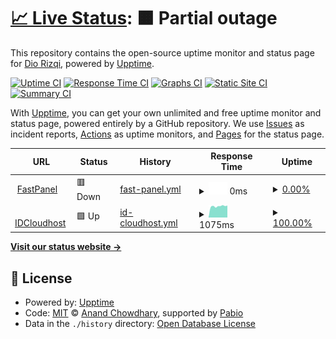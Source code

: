 # [📈 Live Status](https://diorizqi404.github.io/uptime): <!--live status--> **🟧 Partial outage**

This repository contains the open-source uptime monitor and status page for [Dio Rizqi](https://diorizqi404.github.io/uptime), powered by [Upptime](https://github.com/upptime/upptime).

[![Uptime CI](https://github.com/diorizqi404/uptime/workflows/Uptime%20CI/badge.svg)](https://github.com/diorizqi404/uptime/actions?query=workflow%3A%22Uptime+CI%22)
[![Response Time CI](https://github.com/diorizqi404/uptime/workflows/Response%20Time%20CI/badge.svg)](https://github.com/diorizqi404/uptime/actions?query=workflow%3A%22Response+Time+CI%22)
[![Graphs CI](https://github.com/diorizqi404/uptime/workflows/Graphs%20CI/badge.svg)](https://github.com/diorizqi404/uptime/actions?query=workflow%3A%22Graphs+CI%22)
[![Static Site CI](https://github.com/diorizqi404/uptime/workflows/Static%20Site%20CI/badge.svg)](https://github.com/diorizqi404/uptime/actions?query=workflow%3A%22Static+Site+CI%22)
[![Summary CI](https://github.com/diorizqi404/uptime/workflows/Summary%20CI/badge.svg)](https://github.com/diorizqi404/uptime/actions?query=workflow%3A%22Summary+CI%22)

With [Upptime](https://upptime.js.org), you can get your own unlimited and free uptime monitor and status page, powered entirely by a GitHub repository. We use [Issues](https://github.com/diorizqi404/uptime/issues) as incident reports, [Actions](https://github.com/diorizqi404/uptime/actions) as uptime monitors, and [Pages](https://diorizqi404.github.io/uptime) for the status page.

<!--start: status pages-->
<!-- This summary is generated by Upptime (https://github.com/upptime/upptime) -->
<!-- Do not edit this manually, your changes will be overwritten -->
<!-- prettier-ignore -->
| URL | Status | History | Response Time | Uptime |
| --- | ------ | ------- | ------------- | ------ |
| <img alt="" src="https://icons.duckduckgo.com/ip3/dc1.nodev.web.id.ico" height="13"> [FastPanel](https://dc1.nodev.web.id) | 🟥 Down | [fast-panel.yml](https://github.com/diorizqi404/uptime/commits/HEAD/history/fast-panel.yml) | <details><summary><img alt="Response time graph" src="./graphs/fast-panel/response-time-week.png" height="20"> 0ms</summary><br><a href="https://diorizqi404.github.io/uptime/history/fast-panel"><img alt="Response time 1188" src="https://img.shields.io/endpoint?url=https%3A%2F%2Fraw.githubusercontent.com%2Fdiorizqi404%2Fuptime%2FHEAD%2Fapi%2Ffast-panel%2Fresponse-time.json"></a><br><a href="https://diorizqi404.github.io/uptime/history/fast-panel"><img alt="24-hour response time 0" src="https://img.shields.io/endpoint?url=https%3A%2F%2Fraw.githubusercontent.com%2Fdiorizqi404%2Fuptime%2FHEAD%2Fapi%2Ffast-panel%2Fresponse-time-day.json"></a><br><a href="https://diorizqi404.github.io/uptime/history/fast-panel"><img alt="7-day response time 0" src="https://img.shields.io/endpoint?url=https%3A%2F%2Fraw.githubusercontent.com%2Fdiorizqi404%2Fuptime%2FHEAD%2Fapi%2Ffast-panel%2Fresponse-time-week.json"></a><br><a href="https://diorizqi404.github.io/uptime/history/fast-panel"><img alt="30-day response time 0" src="https://img.shields.io/endpoint?url=https%3A%2F%2Fraw.githubusercontent.com%2Fdiorizqi404%2Fuptime%2FHEAD%2Fapi%2Ffast-panel%2Fresponse-time-month.json"></a><br><a href="https://diorizqi404.github.io/uptime/history/fast-panel"><img alt="1-year response time 1188" src="https://img.shields.io/endpoint?url=https%3A%2F%2Fraw.githubusercontent.com%2Fdiorizqi404%2Fuptime%2FHEAD%2Fapi%2Ffast-panel%2Fresponse-time-year.json"></a></details> | <details><summary><a href="https://diorizqi404.github.io/uptime/history/fast-panel">0.00%</a></summary><a href="https://diorizqi404.github.io/uptime/history/fast-panel"><img alt="All-time uptime 11.35%" src="https://img.shields.io/endpoint?url=https%3A%2F%2Fraw.githubusercontent.com%2Fdiorizqi404%2Fuptime%2FHEAD%2Fapi%2Ffast-panel%2Fuptime.json"></a><br><a href="https://diorizqi404.github.io/uptime/history/fast-panel"><img alt="24-hour uptime 0.00%" src="https://img.shields.io/endpoint?url=https%3A%2F%2Fraw.githubusercontent.com%2Fdiorizqi404%2Fuptime%2FHEAD%2Fapi%2Ffast-panel%2Fuptime-day.json"></a><br><a href="https://diorizqi404.github.io/uptime/history/fast-panel"><img alt="7-day uptime 0.00%" src="https://img.shields.io/endpoint?url=https%3A%2F%2Fraw.githubusercontent.com%2Fdiorizqi404%2Fuptime%2FHEAD%2Fapi%2Ffast-panel%2Fuptime-week.json"></a><br><a href="https://diorizqi404.github.io/uptime/history/fast-panel"><img alt="30-day uptime 0.00%" src="https://img.shields.io/endpoint?url=https%3A%2F%2Fraw.githubusercontent.com%2Fdiorizqi404%2Fuptime%2FHEAD%2Fapi%2Ffast-panel%2Fuptime-month.json"></a><br><a href="https://diorizqi404.github.io/uptime/history/fast-panel"><img alt="1-year uptime 11.35%" src="https://img.shields.io/endpoint?url=https%3A%2F%2Fraw.githubusercontent.com%2Fdiorizqi404%2Fuptime%2FHEAD%2Fapi%2Ffast-panel%2Fuptime-year.json"></a></details>
| <img alt="" src="https://icons.duckduckgo.com/ip3/xcloud.web.id.ico" height="13"> [IDCloudhost](https://xcloud.web.id) | 🟩 Up | [id-cloudhost.yml](https://github.com/diorizqi404/uptime/commits/HEAD/history/id-cloudhost.yml) | <details><summary><img alt="Response time graph" src="./graphs/id-cloudhost/response-time-week.png" height="20"> 1075ms</summary><br><a href="https://diorizqi404.github.io/uptime/history/id-cloudhost"><img alt="Response time 1137" src="https://img.shields.io/endpoint?url=https%3A%2F%2Fraw.githubusercontent.com%2Fdiorizqi404%2Fuptime%2FHEAD%2Fapi%2Fid-cloudhost%2Fresponse-time.json"></a><br><a href="https://diorizqi404.github.io/uptime/history/id-cloudhost"><img alt="24-hour response time 1136" src="https://img.shields.io/endpoint?url=https%3A%2F%2Fraw.githubusercontent.com%2Fdiorizqi404%2Fuptime%2FHEAD%2Fapi%2Fid-cloudhost%2Fresponse-time-day.json"></a><br><a href="https://diorizqi404.github.io/uptime/history/id-cloudhost"><img alt="7-day response time 1075" src="https://img.shields.io/endpoint?url=https%3A%2F%2Fraw.githubusercontent.com%2Fdiorizqi404%2Fuptime%2FHEAD%2Fapi%2Fid-cloudhost%2Fresponse-time-week.json"></a><br><a href="https://diorizqi404.github.io/uptime/history/id-cloudhost"><img alt="30-day response time 1100" src="https://img.shields.io/endpoint?url=https%3A%2F%2Fraw.githubusercontent.com%2Fdiorizqi404%2Fuptime%2FHEAD%2Fapi%2Fid-cloudhost%2Fresponse-time-month.json"></a><br><a href="https://diorizqi404.github.io/uptime/history/id-cloudhost"><img alt="1-year response time 1137" src="https://img.shields.io/endpoint?url=https%3A%2F%2Fraw.githubusercontent.com%2Fdiorizqi404%2Fuptime%2FHEAD%2Fapi%2Fid-cloudhost%2Fresponse-time-year.json"></a></details> | <details><summary><a href="https://diorizqi404.github.io/uptime/history/id-cloudhost">100.00%</a></summary><a href="https://diorizqi404.github.io/uptime/history/id-cloudhost"><img alt="All-time uptime 100.00%" src="https://img.shields.io/endpoint?url=https%3A%2F%2Fraw.githubusercontent.com%2Fdiorizqi404%2Fuptime%2FHEAD%2Fapi%2Fid-cloudhost%2Fuptime.json"></a><br><a href="https://diorizqi404.github.io/uptime/history/id-cloudhost"><img alt="24-hour uptime 100.00%" src="https://img.shields.io/endpoint?url=https%3A%2F%2Fraw.githubusercontent.com%2Fdiorizqi404%2Fuptime%2FHEAD%2Fapi%2Fid-cloudhost%2Fuptime-day.json"></a><br><a href="https://diorizqi404.github.io/uptime/history/id-cloudhost"><img alt="7-day uptime 100.00%" src="https://img.shields.io/endpoint?url=https%3A%2F%2Fraw.githubusercontent.com%2Fdiorizqi404%2Fuptime%2FHEAD%2Fapi%2Fid-cloudhost%2Fuptime-week.json"></a><br><a href="https://diorizqi404.github.io/uptime/history/id-cloudhost"><img alt="30-day uptime 100.00%" src="https://img.shields.io/endpoint?url=https%3A%2F%2Fraw.githubusercontent.com%2Fdiorizqi404%2Fuptime%2FHEAD%2Fapi%2Fid-cloudhost%2Fuptime-month.json"></a><br><a href="https://diorizqi404.github.io/uptime/history/id-cloudhost"><img alt="1-year uptime 100.00%" src="https://img.shields.io/endpoint?url=https%3A%2F%2Fraw.githubusercontent.com%2Fdiorizqi404%2Fuptime%2FHEAD%2Fapi%2Fid-cloudhost%2Fuptime-year.json"></a></details>

<!--end: status pages-->

[**Visit our status website →**](https://diorizqi404.github.io/uptime)

## 📄 License

- Powered by: [Upptime](https://github.com/upptime/upptime)
- Code: [MIT](./LICENSE) © [Anand Chowdhary](https://anandchowdhary.com), supported by [Pabio](https://pabio.com)
- Data in the `./history` directory: [Open Database License](https://opendatacommons.org/licenses/odbl/1-0/)
